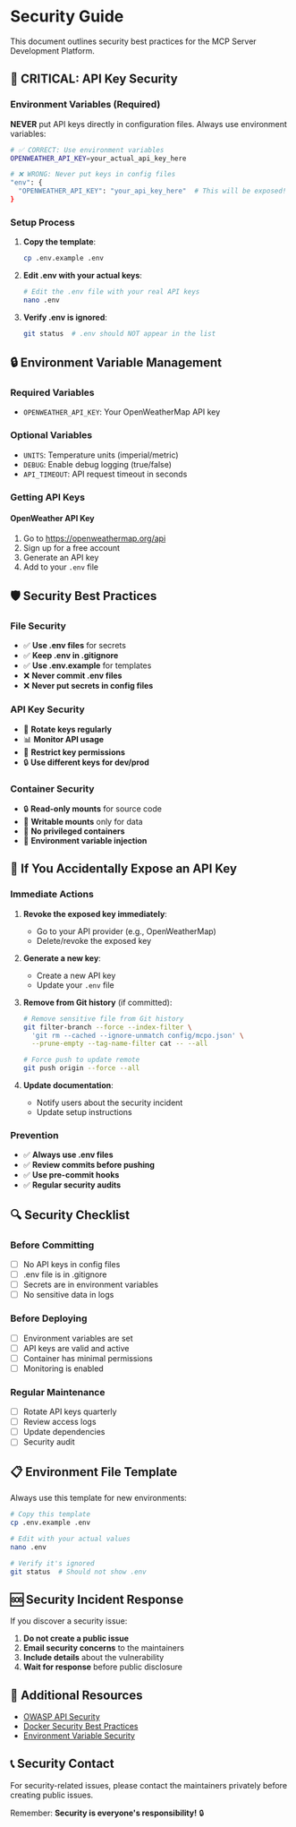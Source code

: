 # Security Guide

This document outlines security best practices for the MCP Server Development Platform.

## 🚨 **CRITICAL: API Key Security**

### **Environment Variables (Required)**

**NEVER** put API keys directly in configuration files. Always use environment variables:

```bash
# ✅ CORRECT: Use environment variables
OPENWEATHER_API_KEY=your_actual_api_key_here

# ❌ WRONG: Never put keys in config files
"env": {
  "OPENWEATHER_API_KEY": "your_api_key_here"  # This will be exposed!
}
```

### **Setup Process**

1. **Copy the template**:
   ```bash
   cp .env.example .env
   ```

2. **Edit .env with your actual keys**:
   ```bash
   # Edit the .env file with your real API keys
   nano .env
   ```

3. **Verify .env is ignored**:
   ```bash
   git status  # .env should NOT appear in the list
   ```

## 🔒 **Environment Variable Management**

### **Required Variables**
- `OPENWEATHER_API_KEY`: Your OpenWeatherMap API key

### **Optional Variables**
- `UNITS`: Temperature units (imperial/metric)
- `DEBUG`: Enable debug logging (true/false)
- `API_TIMEOUT`: API request timeout in seconds

### **Getting API Keys**

#### OpenWeather API Key
1. Go to https://openweathermap.org/api
2. Sign up for a free account
3. Generate an API key
4. Add to your `.env` file

## 🛡️ **Security Best Practices**

### **File Security**
- ✅ **Use .env files** for secrets
- ✅ **Keep .env in .gitignore**
- ✅ **Use .env.example** for templates
- ❌ **Never commit .env files**
- ❌ **Never put secrets in config files**

### **API Key Security**
- 🔄 **Rotate keys regularly**
- 📊 **Monitor API usage**
- 🚫 **Restrict key permissions**
- 🔒 **Use different keys for dev/prod**

### **Container Security**
- 🔒 **Read-only mounts** for source code
- 📁 **Writable mounts** only for data
- 🚫 **No privileged containers**
- 🔐 **Environment variable injection**

## 🚨 **If You Accidentally Expose an API Key**

### **Immediate Actions**

1. **Revoke the exposed key immediately**:
   - Go to your API provider (e.g., OpenWeatherMap)
   - Delete/revoke the exposed key

2. **Generate a new key**:
   - Create a new API key
   - Update your `.env` file

3. **Remove from Git history** (if committed):
   ```bash
   # Remove sensitive file from Git history
   git filter-branch --force --index-filter \
     'git rm --cached --ignore-unmatch config/mcpo.json' \
     --prune-empty --tag-name-filter cat -- --all
   
   # Force push to update remote
   git push origin --force --all
   ```

4. **Update documentation**:
   - Notify users about the security incident
   - Update setup instructions

### **Prevention**
- ✅ **Always use .env files**
- ✅ **Review commits before pushing**
- ✅ **Use pre-commit hooks**
- ✅ **Regular security audits**

## 🔍 **Security Checklist**

### **Before Committing**
- [ ] No API keys in config files
- [ ] .env file is in .gitignore
- [ ] Secrets are in environment variables
- [ ] No sensitive data in logs

### **Before Deploying**
- [ ] Environment variables are set
- [ ] API keys are valid and active
- [ ] Container has minimal permissions
- [ ] Monitoring is enabled

### **Regular Maintenance**
- [ ] Rotate API keys quarterly
- [ ] Review access logs
- [ ] Update dependencies
- [ ] Security audit

## 📋 **Environment File Template**

Always use this template for new environments:

```bash
# Copy this template
cp .env.example .env

# Edit with your actual values
nano .env

# Verify it's ignored
git status  # Should not show .env
```

## 🆘 **Security Incident Response**

If you discover a security issue:

1. **Do not create a public issue**
2. **Email security concerns** to the maintainers
3. **Include details** about the vulnerability
4. **Wait for response** before public disclosure

## 🔗 **Additional Resources**

- [OWASP API Security](https://owasp.org/www-project-api-security/)
- [Docker Security Best Practices](https://docs.docker.com/develop/security-best-practices/)
- [Environment Variable Security](https://12factor.net/config)

## 📞 **Security Contact**

For security-related issues, please contact the maintainers privately before creating public issues.

Remember: **Security is everyone's responsibility!** 🔒
